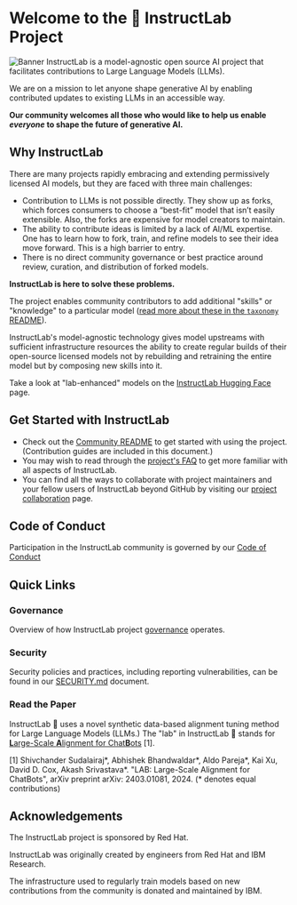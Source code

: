 # Welcome to the 🐶 InstructLab Project

![Banner](https://github.com/instructlab/.github/blob/main/assets/instructlab-banner.png)
InstructLab is a model-agnostic open source AI project that facilitates contributions to Large Language Models (LLMs).

We are on a mission to let anyone shape generative AI by enabling contributed updates to existing LLMs in an accessible way.

**Our community welcomes all those who would like to help us enable ***everyone*** to shape the future of generative AI.**

## Why InstructLab

There are many projects rapidly embracing and extending permissively licensed AI models, but they are faced with three main challenges:

* Contribution to LLMs is not possible directly. They show up as forks, which forces consumers to choose a “best-fit” model that isn’t easily extensible. Also, the forks are expensive for model creators to maintain.
* The ability to contribute ideas is limited by a lack of AI/ML expertise. One has to learn how to fork, train, and refine models to see their idea move forward. This is a high barrier to entry.
* There is no direct community governance or best practice around review, curation, and distribution of forked models.

**InstructLab is here to solve these problems.**

The project enables community contributors to add additional "skills" or "knowledge" to a particular model ([read more about these in the `taxonomy` README](https://github.com/instructlab/taxonomy/blob/main/README.md)).

InstructLab's model-agnostic technology gives model upstreams with sufficient infrastructure resources the ability to create regular builds of their open-source licensed models not by rebuilding and retraining the entire model but by composing new skills into it.

Take a look at "lab-enhanced" models on the [InstructLab Hugging Face](https://huggingface.co/instructlab) page.

## Get Started with InstructLab

* Check out the [Community README](https://github.com/instructlab/community/blob/main/README.md) to get started with using the project. (Contribution guides are included in this document.)  
* You may wish to read through the [project's FAQ](https://github.com/instructlab/community/blob/main/FAQ.md) to get more familiar with all aspects of InstructLab.
* You can find all the ways to collaborate with project maintainers and your fellow users of InstructLab beyond GitHub by visiting our [project collaboration](https://github.com/instructlab/community/blob/main/Collaboration.md) page.

## Code of Conduct

Participation in the InstructLab community is governed by our [Code of Conduct](https://github.com/instructlab/community/blob/main/CODE_OF_CONDUCT.md)

## Quick Links

### Governance

Overview of how InstructLab project [governance](https://github.com/instructlab/community/blob/main/governance.md) operates.

### Security

Security policies and practices, including reporting vulnerabilities, can be found in our [SECURITY.md](https://github.com/instructlab/community/blob/main/SECURITY.md) document.

### Read the Paper

InstructLab 🐶 uses a novel synthetic data-based alignment tuning method for Large Language Models (LLMs.) The "lab" in InstructLab 🥼 stands for [**L**arge-Scale **A**lignment for Chat**B**ots](https://arxiv.org/abs/2403.01081) [1].

[1] Shivchander Sudalairaj*, Abhishek Bhandwaldar*, Aldo Pareja*, Kai Xu, David D. Cox, Akash Srivastava*. "LAB: Large-Scale Alignment for ChatBots", arXiv preprint arXiv: 2403.01081, 2024. (* denotes equal contributions)

## Acknowledgements

The InstructLab project is sponsored by Red Hat.

InstructLab was originally created by engineers from Red Hat and IBM Research.

The infrastructure used to regularly train models based on new contributions from the community is donated and maintained by IBM.
